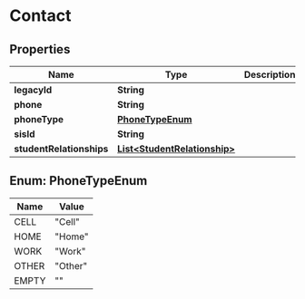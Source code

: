 
# Contact

## Properties
Name | Type | Description | Notes
------------ | ------------- | ------------- | -------------
**legacyId** | **String** |  |  [optional]
**phone** | **String** |  |  [optional]
**phoneType** | [**PhoneTypeEnum**](#PhoneTypeEnum) |  |  [optional]
**sisId** | **String** |  |  [optional]
**studentRelationships** | [**List&lt;StudentRelationship&gt;**](StudentRelationship.md) |  |  [optional]


<a name="PhoneTypeEnum"></a>
## Enum: PhoneTypeEnum
Name | Value
---- | -----
CELL | &quot;Cell&quot;
HOME | &quot;Home&quot;
WORK | &quot;Work&quot;
OTHER | &quot;Other&quot;
EMPTY | &quot;&quot;



